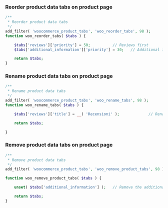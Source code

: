 
### Reorder product data tabs on product page
```php
/**
 * Reorder product data tabs
 */
add_filter( 'woocommerce_product_tabs', 'woo_reorder_tabs', 98 );
function woo_reorder_tabs( $tabs ) {

	$tabs['reviews']['priority'] = 50;			// Reviews first
	$tabs['additional_information']['priority'] = 30;	// Additional information third

	return $tabs;
}
```

### Rename product data tabs on product page
```php
/**
 * Rename product data tabs
 */
add_filter( 'woocommerce_product_tabs', 'woo_rename_tabs', 98 );
function woo_rename_tabs( $tabs ) {

	$tabs['reviews']['title'] = __( 'Recensioni' );				// Rename the reviews tab

	return $tabs;

}
```

### Remove product data tabs on product page
```php
/**
 * Remove product data tabs
 */
add_filter( 'woocommerce_product_tabs', 'woo_remove_product_tabs', 98 );

function woo_remove_product_tabs( $tabs ) {

    unset( $tabs['additional_information'] );  	// Remove the additional information tab

    return $tabs;
}

```

